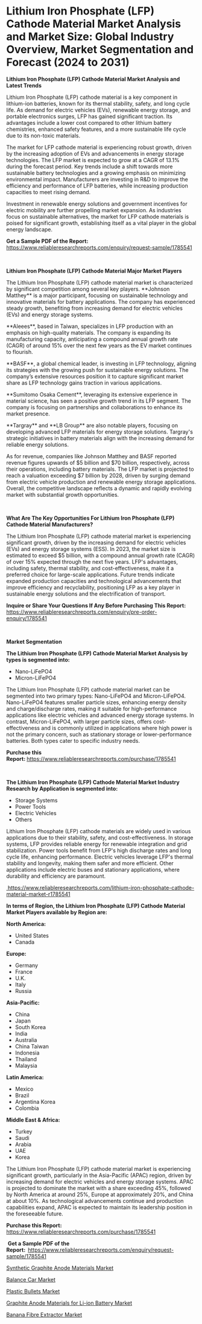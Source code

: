 <p><h1>Lithium Iron Phosphate (LFP) Cathode Material Market Analysis and Market Size: Global Industry Overview, Market Segmentation and Forecast (2024 to 2031)</h1></p><p><strong>Lithium Iron Phosphate (LFP) Cathode Material Market Analysis and Latest Trends</strong></p>
<p><p>Lithium Iron Phosphate (LFP) cathode material is a key component in lithium-ion batteries, known for its thermal stability, safety, and long cycle life. As demand for electric vehicles (EVs), renewable energy storage, and portable electronics surges, LFP has gained significant traction. Its advantages include a lower cost compared to other lithium battery chemistries, enhanced safety features, and a more sustainable life cycle due to its non-toxic materials.</p><p>The market for LFP cathode material is experiencing robust growth, driven by the increasing adoption of EVs and advancements in energy storage technologies. The LFP market is expected to grow at a CAGR of 13.1% during the forecast period. Key trends include a shift towards more sustainable battery technologies and a growing emphasis on minimizing environmental impact. Manufacturers are investing in R&D to improve the efficiency and performance of LFP batteries, while increasing production capacities to meet rising demand.</p><p>Investment in renewable energy solutions and government incentives for electric mobility are further propelling market expansion. As industries focus on sustainable alternatives, the market for LFP cathode materials is poised for significant growth, establishing itself as a vital player in the global energy landscape.</p></p>
<p><strong>Get a Sample PDF of the Report:&nbsp;</strong> <a href="https://www.reliableresearchreports.com/enquiry/request-sample/1785541?utm_campaign=118&utm_medium=2&utm_source=Github&utm_content=ia&utm_term=18122024&utm_id=lithium-iron-phosphate-lfp-cathode-material">https://www.reliableresearchreports.com/enquiry/request-sample/1785541</a></p>
<p>&nbsp;</p>
<p><strong>Lithium Iron Phosphate (LFP) Cathode Material Major Market Players</strong></p>
<p><p>The Lithium Iron Phosphate (LFP) cathode material market is characterized by significant competition among several key players. **Johnson Matthey** is a major participant, focusing on sustainable technology and innovative materials for battery applications. The company has experienced steady growth, benefiting from increasing demand for electric vehicles (EVs) and energy storage systems.</p><p>**Aleees**, based in Taiwan, specializes in LFP production with an emphasis on high-quality materials. The company is expanding its manufacturing capacity, anticipating a compound annual growth rate (CAGR) of around 15% over the next few years as the EV market continues to flourish.</p><p>**BASF**, a global chemical leader, is investing in LFP technology, aligning its strategies with the growing push for sustainable energy solutions. The company’s extensive resources position it to capture significant market share as LFP technology gains traction in various applications.</p><p>**Sumitomo Osaka Cement**, leveraging its extensive experience in material science, has seen a positive growth trend in its LFP segment. The company is focusing on partnerships and collaborations to enhance its market presence.</p><p>**Targray** and **LB Group** are also notable players, focusing on developing advanced LFP materials for energy storage solutions. Targray's strategic initiatives in battery materials align with the increasing demand for reliable energy solutions.</p><p>As for revenue, companies like Johnson Matthey and BASF reported revenue figures upwards of $5 billion and $70 billion, respectively, across their operations, including battery materials. The LFP market is projected to reach a valuation exceeding $7 billion by 2028, driven by surging demand from electric vehicle production and renewable energy storage applications. Overall, the competitive landscape reflects a dynamic and rapidly evolving market with substantial growth opportunities.</p></p>
<p>&nbsp;</p>
<p><strong>What Are The Key Opportunities For Lithium Iron Phosphate (LFP) Cathode Material Manufacturers?</strong></p>
<p><p>The Lithium Iron Phosphate (LFP) cathode material market is experiencing significant growth, driven by the increasing demand for electric vehicles (EVs) and energy storage systems (ESS). In 2023, the market size is estimated to exceed $5 billion, with a compound annual growth rate (CAGR) of over 15% expected through the next five years. LFP's advantages, including safety, thermal stability, and cost-effectiveness, make it a preferred choice for large-scale applications. Future trends indicate expanded production capacities and technological advancements that improve efficiency and recyclability, positioning LFP as a key player in sustainable energy solutions and the electrification of transport.</p></p>
<p><strong>Inquire or Share Your Questions If Any Before Purchasing This Report:</strong> <a href="https://www.reliableresearchreports.com/enquiry/pre-order-enquiry/1785541?utm_campaign=118&utm_medium=2&utm_source=Github&utm_content=ia&utm_term=18122024&utm_id=lithium-iron-phosphate-lfp-cathode-material">https://www.reliableresearchreports.com/enquiry/pre-order-enquiry/1785541</a></p>
<p>&nbsp;</p>
<p><strong>Market Segmentation</strong></p>
<p><strong>The Lithium Iron Phosphate (LFP) Cathode Material Market Analysis by types is segmented into:</strong></p>
<p><ul><li>Nano-LiFePO4</li><li>Micron-LiFePO4</li></ul></p>
<p><p>The Lithium Iron Phosphate (LFP) cathode material market can be segmented into two primary types: Nano-LiFePO4 and Micron-LiFePO4. Nano-LiFePO4 features smaller particle sizes, enhancing energy density and charge/discharge rates, making it suitable for high-performance applications like electric vehicles and advanced energy storage systems. In contrast, Micron-LiFePO4, with larger particle sizes, offers cost-effectiveness and is commonly utilized in applications where high power is not the primary concern, such as stationary storage or lower-performance batteries. Both types cater to specific industry needs.</p></p>
<p><strong>Purchase this Report:&nbsp;</strong><a href="https://www.reliableresearchreports.com/purchase/1785541?utm_campaign=118&utm_medium=2&utm_source=Github&utm_content=ia&utm_term=18122024&utm_id=lithium-iron-phosphate-lfp-cathode-material">https://www.reliableresearchreports.com/purchase/1785541</a></p>
<p>&nbsp;</p>
<p><strong>The Lithium Iron Phosphate (LFP) Cathode Material Market Industry Research by Application is segmented into:</strong></p>
<p><ul><li>Storage Systems</li><li>Power Tools</li><li>Electric Vehicles</li><li>Others</li></ul></p>
<p><p>Lithium Iron Phosphate (LFP) cathode materials are widely used in various applications due to their stability, safety, and cost-effectiveness. In storage systems, LFP provides reliable energy for renewable integration and grid stabilization. Power tools benefit from LFP's high discharge rates and long cycle life, enhancing performance. Electric vehicles leverage LFP's thermal stability and longevity, making them safer and more efficient. Other applications include electric buses and stationary applications, where durability and efficiency are paramount.</p></p>
<p><a href="https://www.reliableresearchreports.com/lithium-iron-phosphate-cathode-material-market-r1785541?utm_campaign=118&utm_medium=2&utm_source=Github&utm_content=ia&utm_term=18122024&utm_id=lithium-iron-phosphate-lfp-cathode-material">&nbsp;https://www.reliableresearchreports.com/lithium-iron-phosphate-cathode-material-market-r1785541</a></p>
<p><strong>In terms of Region, the Lithium Iron Phosphate (LFP) Cathode Material Market Players available by Region are:</strong></p>
<p>
    <p> <strong> North America: </strong>
        <ul>
            <li>United States</li>
            <li>Canada</li>
        </ul>
        </p> 
    <p> <strong> Europe: </strong>
        <ul>
            <li>Germany</li>
            <li>France</li>
            <li>U.K.</li>
            <li>Italy</li>
            <li>Russia</li>
        </ul>
        </p> 
    <p> <strong> Asia-Pacific: </strong>
        <ul>
            <li>China</li>
            <li>Japan</li>
            <li>South Korea</li>
            <li>India</li>
            <li>Australia</li>
            <li>China Taiwan</li>
            <li>Indonesia</li>
            <li>Thailand</li>
            <li>Malaysia</li>
        </ul>
        </p> 
    <p> <strong> Latin America: </strong>
        <ul>
            <li>Mexico</li>
            <li>Brazil</li>
            <li>Argentina Korea</li>
            <li>Colombia</li>
        </ul>
        </p> 
    <p> <strong> Middle East & Africa: </strong>
        <ul>
            <li>Turkey</li>
            <li>Saudi</li>
            <li>Arabia</li>
            <li>UAE</li>
            <li>Korea</li>
        </ul>
    </p>
    </p>
<p><p>The Lithium Iron Phosphate (LFP) cathode material market is experiencing significant growth, particularly in the Asia-Pacific (APAC) region, driven by increasing demand for electric vehicles and energy storage systems. APAC is projected to dominate the market with a share exceeding 45%, followed by North America at around 25%, Europe at approximately 20%, and China at about 10%. As technological advancements continue and production capabilities expand, APAC is expected to maintain its leadership position in the foreseeable future.</p></p>
<p><strong>Purchase this Report: </strong><a href="https://www.reliableresearchreports.com/purchase/1785541?utm_campaign=118&utm_medium=2&utm_source=Github&utm_content=ia&utm_term=18122024&utm_id=lithium-iron-phosphate-lfp-cathode-material">https://www.reliableresearchreports.com/purchase/1785541</a></p>
<p>&nbsp;<strong>Get a Sample PDF of the Report:&nbsp;&nbsp;</strong><a href="https://www.reliableresearchreports.com/enquiry/request-sample/1785541?utm_campaign=118&utm_medium=2&utm_source=Github&utm_content=ia&utm_term=18122024&utm_id=lithium-iron-phosphate-lfp-cathode-material">https://www.reliableresearchreports.com/enquiry/request-sample/1785541</a></p>
<p><strong></strong></p>
<p><p><a href="https://github.com/dringals/Market-Research-Report-List-6/blob/main/synthetic-graphite-anode-materials-market.md?utm_campaign=118&utm_medium=2&utm_source=Github&utm_content=ia&utm_term=18122024&utm_id=lithium-iron-phosphate-lfp-cathode-material">Synthetic Graphite Anode Materials Market</a></p><p><a href="https://www.linkedin.com/pulse/balance-car-market-global-insights-sales-trends-2024-2031-ewr0f?utm_campaign=118&utm_medium=2&utm_source=Github&utm_content=ia&utm_term=18122024&utm_id=lithium-iron-phosphate-lfp-cathode-material">Balance Car Market</a></p><p><a href="https://www.linkedin.com/pulse/remarkable-cagr-118-research-thoroughly-analyzes-value-market-su9nf?utm_campaign=118&utm_medium=2&utm_source=Github&utm_content=ia&utm_term=18122024&utm_id=lithium-iron-phosphate-lfp-cathode-material">Plastic Bullets Market</a></p><p><a href="https://github.com/tona7vba/Market-Research-Report-List-1/blob/main/graphite-anode-materials-for-li-ion-battery-market.md?utm_campaign=118&utm_medium=2&utm_source=Github&utm_content=ia&utm_term=18122024&utm_id=lithium-iron-phosphate-lfp-cathode-material">Graphite Anode Materials for Li-ion Battery Market</a></p><p><a href="https://www.linkedin.com/pulse/whats-powering-banana-fibre-extractor-market-key-growth-drivers-sv1jf?utm_campaign=118&utm_medium=2&utm_source=Github&utm_content=ia&utm_term=18122024&utm_id=lithium-iron-phosphate-lfp-cathode-material">Banana Fibre Extractor Market</a></p></p>